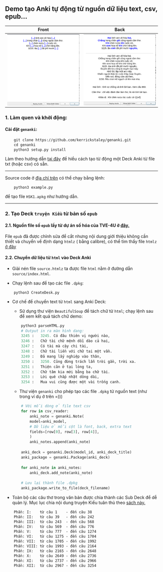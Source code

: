 ## Demo tạo  Anki tự động từ nguồn dữ liệu text, csv, epub...
Front             |  Back
:-------------------------:|:-------------------------:
![](preview/frontCard.png)  |  ![](preview/backCard.png)

### 1. Làm quen và khởi động:
#### Cài đặt `genanki`:

```
    git clone https://github.com/kerrickstaley/genanki.git
    cd genanki
    python3 setup.py install
```

Làm theo hướng dẫn [tại đây](ref:https://charly-lersteau.com/posts/2019-11-17-create-anki-deck-csv/) để hiểu cách tạo từ động một Deck Anki từ file txt (hoặc csv) có sẵn.

***
Source code ở [địa chỉ trên](ref:https://charly-lersteau.com/posts/2019-11-17-create-anki-deck-csv/) có thể chạy bằng lệnh:
```
    python3 example.py
```
để tạo file `HSK1.apkg` như hướng dẫn.
***

### 2. Tạo Deck `truyện Kiều` từ bản số `epub`

#### 2.1. Nguồn file số `epub` lấy từ dự án số hóa của TVE-4U ở [đây.](http://tve-4u.org/threads/truye%CC%A3n-kie%CC%80u-nguye%CC%83n-du-ha%CC%80-huy-gia%CC%81p-nguye%CC%83n-tha%CC%A3ch-giang-1000qsv1tvb-0112.30643/)

File `epub` đã được chỉnh sửa để cắt nhưng nội dung giới thiệu không cần thiết và chuyển về định dạng `htmlz` ( bằng calibre), có thể tìm thấy file `htmlz` [ở đây](source.htmlz)

#### 2.2. Chuyển dữ liệu từ `html` vào Deck Anki

- Giải nén file `source.htmlz` ta được file `html` nằm ở đường dẫn `source/index.html`.

- Chạy lệnh sau để tạo các file `.dpkg`:
```
    python3 CreateDesk.py
```
+ Cơ chế để chuyển text từ `html` sang Anki Deck:

    - Sử dụng thư viện `BeautifulSoup` để tách chữ từ `html`; chạy lệnh sau để xem kết quả tách chữ demo:
    ``` python
        python3 parseHTML.py
        # Output in ra màn hình dang:
        3245 :   3245. Có đâu thiên vị người nào,
        3246 :   Chữ tài chữ mệnh dồi dào cả hai,
        3247 :   Có tài mà cậy chi tài,
        3248 :   Chữ tài liền với chữ tai một vần.
        3249 :   Đã mang lấy nghiệp vào thân, 
        3250 :   3250. Cũng đừng trách lẫn trời gần, trời xa.
        3251 :   Thiện căn ở tại lòng ta, 
        3252 :   Chữ tâm kia mới bằng ba chữ tài. 
        3253 :   Lời quê chắp nhặt dông dài, 
        3254 :   Mua vui cũng được một vài trống canh.
    ```

    - Thư viện `genanki` cho phép tạo các file `.dpkg` từ nguồn text (như trong ví dụ ở trên =)))    
    ``` python 
        # Với mỗi dòng ở file text csv
        for row in csv_reader:
            anki_note = genanki.Note(
            model=anki_model,
            # Dữ liệu ở mỗi cột là font, back, extra text
            fields=[row[0], row[3], row[4]],
            )
            anki_notes.append(anki_note)

        anki_deck = genanki.Deck(model_id, anki_deck_title)
        anki_package = genanki.Package(anki_deck)

        for anki_note in anki_notes:
            anki_deck.add_note(anki_note)

        # Lưu lại thành file .dpkg
        anki_package.write_to_file(deck_filename)
    ```
* Toàn bộ các câu thơ trong văn bản được chia thành các Sub Deck để dễ quản lý. Mục lục chia nội dung truyện Kiều tuân thủ theo [sách này.](http://tve-4u.org/threads/truyen-thuy-kieu-bu%CC%80i-ky%CC%89-va%CC%80-tra%CC%80n-tro%CC%A3ng-kim-hie%CC%A3u-kha%CC%89o-1000qsv1tvb-0319.30608/)
```
    Phần: I:    từ câu 1    - đến câu 38
    Phần: II:   từ câu 39   - đến câu 242
    Phần: III:  từ câu 243  - đến câu 568
    Phần: IV:   từ câu 569  - đến câu 776
    Phần: V:    từ câu 777  - đến câu 1274
    Phần: VI:   từ câu 1275 - đến câu 1704
    Phần: VII:  từ câu 1705 - đến câu 1992
    Phần: VIII: từ câu 1993 - đến câu 2164
    Phần: IX:   từ câu 2165 - đến câu 2648
    Phần: X:    từ câu 2649 - đến câu 2736
    Phần: XI:   từ câu 2737 - đến câu 2966
    Phần: XII:  từ câu 2967 - đến câu 3254
```
